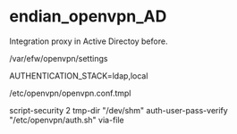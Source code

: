 # endian_openvpn_AD

Integration proxy in Active Directoy before.

/var/efw/openvpn/settings

AUTHENTICATION_STACK=ldap,local

/etc/openvpn/openvpn.conf.tmpl

script-security 2
tmp-dir "/dev/shm"
auth-user-pass-verify "/etc/openvpn/auth.sh" via-file
